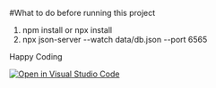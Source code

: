 #What to do before running this project

1) npm install or npx install
2) npx json-server --watch data/db.json --port 6565

Happy Coding


[![Open in Visual Studio Code](https://classroom.github.com/assets/open-in-vscode-c66648af7eb3fe8bc4f294546bfd86ef473780cde1dea487d3c4ff354943c9ae.svg)](https://classroom.github.com/online_ide?assignment_repo_id=7639553&assignment_repo_type=AssignmentRepo)
